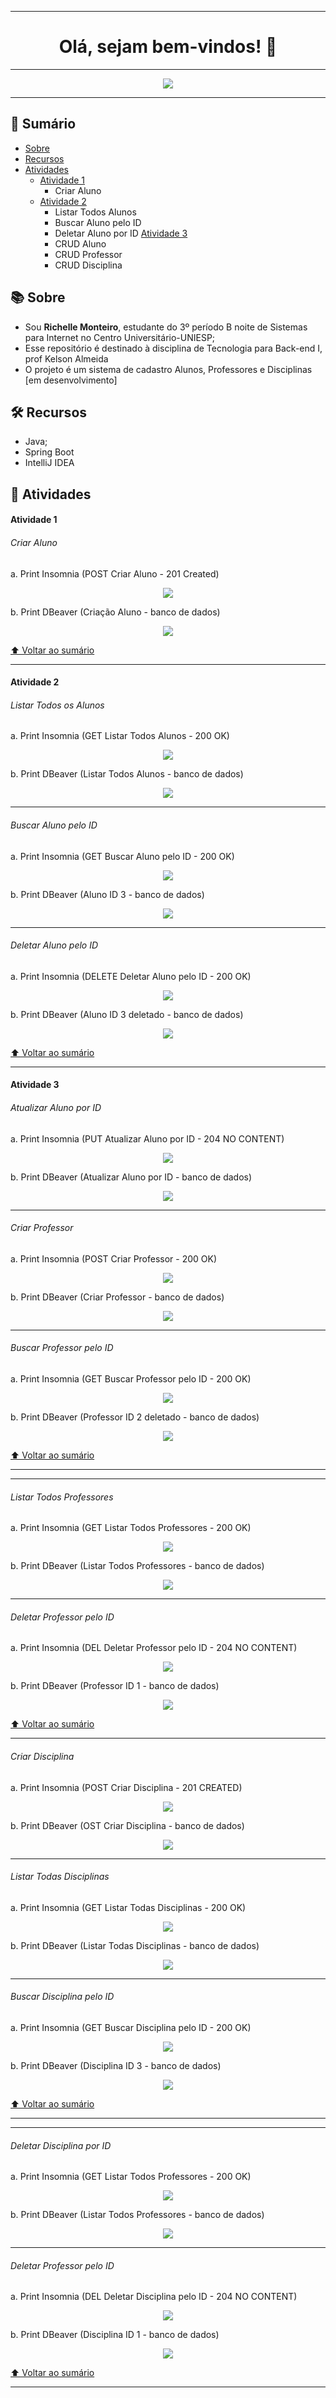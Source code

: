 <hr>

 <div align=center>

# Olá, sejam bem-vindos! 👋

<hr>

![](api/src/assets/banner_Aluno_Online.png)

 <hr>

 </div>

## 📖 Sumário

- [Sobre](#-sobre)
- [Recursos](#-recursos)
- [Atividades](#-atividades)
  - [Atividade 1](#atividade-1)
    - Criar Aluno
  - [Atividade 2](#atividade-2)
    - Listar Todos Alunos
    - Buscar Aluno pelo ID
    - Deletar Aluno por ID
    [Atividade 3](#atividade-3)
    - CRUD Aluno
    - CRUD Professor
    - CRUD Disciplina


## 📚 Sobre
- Sou **Richelle Monteiro**, estudante do 3º período B noite de Sistemas para Internet no Centro Universitário-UNIESP;
- Esse repositório é destinado à disciplina de Tecnologia para Back-end I, prof Kelson Almeida
- O projeto é um sistema de cadastro Alunos, Professores e Disciplinas [em desenvolvimento]

## 🛠️ Recursos

 - Java;
 - Spring Boot
 - IntelliJ IDEA

## 🎯 Atividades

#### Atividade 1

###### Criar Aluno

a. Print Insomnia (POST Criar Aluno - 201 Created)

<div align="center">

![](api/src/assets/criarAluno_insomnia.PNG)

</div>

b. Print DBeaver (Criação Aluno - banco de dados)
<div align="center">

![](api/src/assets/criarAluno_DBeaver.PNG)

</div>

[⬆ Voltar ao sumário](#-sumário)

<hr>

#### Atividade 2

###### Listar Todos os Alunos

a. Print Insomnia (GET Listar Todos Alunos - 200 OK)

<div align="center">

![](api/src/assets/listarTodosAlunos_insomnia.PNG)

</div>

b. Print DBeaver (Listar Todos Alunos - banco de dados)
<div align="center">

![](api/src/assets/listarTodosAlunos_DBeaver.PNG)

</div>

<hr>

###### Buscar Aluno pelo ID

a. Print Insomnia (GET Buscar Aluno pelo ID - 200 OK)

<div align="center">

![](api/src/assets/buscarAlunoPorId_insomnia.PNG)

</div>

b. Print DBeaver (Aluno ID 3 - banco de dados)
<div align="center">

![](api/src/assets/buscarAlunoPorId_DBeaver.PNG)

</div>

<hr>

###### Deletar Aluno pelo ID

a. Print Insomnia (DELETE Deletar Aluno pelo ID - 200 OK)

<div align="center">

![](api/src/assets/deletarAlunoPorId_insomnia.PNG)

</div>

b. Print DBeaver (Aluno ID 3 deletado - banco de dados)
<div align="center">

![](api/src/assets/deletarAlunoPorId_DBeaver.PNG)

</div>

[⬆ Voltar ao sumário](#-sumário)

<hr>

#### Atividade 3

###### Atualizar Aluno por ID

a. Print Insomnia (PUT Atualizar Aluno por ID - 204 NO CONTENT)

<div align="center">

![](api/src/assets/atualizarAlunoPorId_insonmia.PNG)

</div>

b. Print DBeaver (Atualizar Aluno por ID - banco de dados)
<div align="center">

![](api/src/assets/atualizarAlunoPorId_DBeaver.PNG)

</div>

<hr>

###### Criar Professor

a. Print Insomnia (POST Criar Professor - 200 OK)

<div align="center">

![](api/src/assets/criarProfessor_insomnia.PNG)

</div>

b. Print DBeaver (Criar Professor - banco de dados)
<div align="center">

![](api/src/assets/criarProfessor_DBeaver.PNG)

</div>

<hr>

###### Buscar Professor pelo ID

a. Print Insomnia (GET Buscar Professor pelo ID - 200 OK)

<div align="center">

![](api/src/assets/buscarProfessorPorId_insomnia.PNG)

</div>

b. Print DBeaver (Professor ID 2 deletado - banco de dados)
<div align="center">

![](api/src/assets/deletarProfessorPorId_DBeaver.PNG)

</div>

[⬆ Voltar ao sumário](#-sumário)

<hr>

<hr>

###### Listar Todos Professores

a. Print Insomnia (GET Listar Todos Professores - 200 OK)

<div align="center">

![](api/src/assets/listarTodosProfessores_insomnia.PNG)

</div>

b. Print DBeaver (Listar Todos Professores - banco de dados)
<div align="center">

![](api/src/assets/listarTodosProfessores_DBeaver.PNG)

</div>

<hr>

###### Deletar Professor pelo ID

a. Print Insomnia (DEL Deletar Professor pelo ID - 204 NO CONTENT)

<div align="center">

![](api/src/assets/deletarProfessorPorId_insomnia.PNG)

</div>

b. Print DBeaver (Professor ID 1 - banco de dados)
<div align="center">

![](api/src/assets/buscarProfessorPorId_DBeaver.PNG)

</div>

[⬆ Voltar ao sumário](#-sumário)

<hr>

###### Criar Disciplina

a. Print Insomnia (POST Criar Disciplina - 201 CREATED)

<div align="center">

![](api/src/assets/criarDisciplina_insomnia.PNG)

</div>

b. Print DBeaver (OST Criar Disciplina - banco de dados)
<div align="center">

![](api/src/assets/criarDisciplina_DBeaver.PNG)

</div>

<hr>

###### Listar Todas Disciplinas

a. Print Insomnia (GET Listar Todas Disciplinas - 200 OK)

<div align="center">

![](api/src/assets/listarTodasDisciplinas_insonmia.PNG)

</div>

b. Print DBeaver (Listar Todas Disciplinas - banco de dados)
<div align="center">

![](api/src/assets/listarTodasDisciplinas_DBeaver.PNG)

</div>

<hr>

###### Buscar Disciplina pelo ID

a. Print Insomnia (GET Buscar Disciplina pelo ID - 200 OK)

<div align="center">

![](api/src/assets/buscarDisciplinaPorId_insomnia.PNG)

</div>

b. Print DBeaver (Disciplina ID 3 - banco de dados)
<div align="center">

![](api/src/assets/buscarProfessorPorId_DBeaver.PNG)

</div>

[⬆ Voltar ao sumário](#-sumário)

<hr>

<hr>

###### Deletar Disciplina por ID

a. Print Insomnia (GET Listar Todos Professores - 200 OK)

<div align="center">

![](api/src/assets/listarTodosProfessores_insomnia.PNG)

</div>

b. Print DBeaver (Listar Todos Professores - banco de dados)
<div align="center">

![](api/src/assets/listarTodosProfessores_DBeaver.PNG)

</div>

<hr>

###### Deletar Professor pelo ID

a. Print Insomnia (DEL Deletar Disciplina pelo ID - 204 NO CONTENT)

<div align="center">

![](api/src/assets/deletarDisciplinaPorId_insonmia.PNG)

</div>

b. Print DBeaver (Disciplina ID 1 - banco de dados)
<div align="center">

![](api/src/assets/deletarDisciplinaPorId_DBeaver.PNG)

</div>

[⬆ Voltar ao sumário](#-sumário)

<hr>